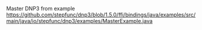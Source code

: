 Master DNP3 from example
https://github.com/stepfunc/dnp3/blob/1.5.0/ffi/bindings/java/examples/src/main/java/io/stepfunc/dnp3/examples/MasterExample.java